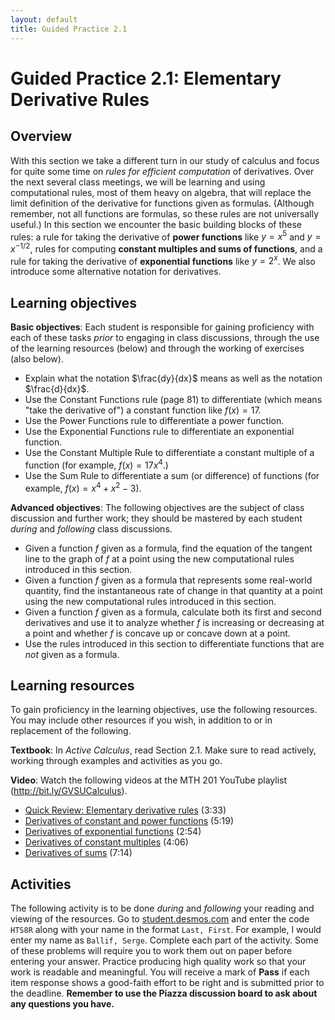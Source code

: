 ```yaml
---
layout: default
title: Guided Practice 2.1
---
```


# Guided Practice 2.1: Elementary Derivative Rules

## Overview

With this section we take a different turn in our study of calculus and focus for quite some time on *rules for efficient computation* of derivatives. Over the next several class meetings, we will be learning and using computational rules, most of them heavy on algebra, that will replace the limit definition of the derivative for functions given as formulas. (Although remember, not all functions are formulas, so these rules are not universally useful.) In this section we encounter the basic building blocks of these rules: a rule for taking the derivative of **power functions** like $y = x^5$ and $y = x^{-1/2}$, rules for computing **constant multiples and sums of functions**, and a rule for taking the derivative of **exponential functions** like $y = 2^x$. We also introduce some alternative notation for derivatives. 


## Learning objectives

__Basic objectives__: Each student is responsible for gaining proficiency with each of these tasks _prior_ to engaging in class discussions, through the use of the learning resources (below) and through the working of exercises (also below). 

- Explain what the notation $\frac{dy}{dx}$ means as well as the notation $\frac{d}{dx}$. 
- Use the Constant Functions rule (page 81) to differentiate (which means "take the derivative of") a constant function like $f(x) = 17$. 
- Use the Power Functions rule to differentiate a power function. 
- Use the Exponential Functions rule to differentiate an exponential function. 
- Use the Constant Multiple Rule to differentiate a constant multiple of a function (for example, $f(x) = 17x^4$.) 
- Use the Sum Rule to differentiate a sum (or difference) of functions (for example, $f(x) = x^4 + x^2 - 3$). 

__Advanced objectives__: The following objectives are the subject of class discussion and further work; they should be mastered by each student _during_ and _following_ class discussions. 

- Given a function $f$ given as a formula, find the equation of the tangent line to the graph of $f$ at a point using the new computational rules introduced in this section. 
- Given a function $f$ given as a formula that represents some real-world quantity, find the instantaneous rate of change in that quantity at a point using the new computational rules introduced in this section. 
- Given a function $f$ given as a formula, calculate both its first and second derivatives and use it to analyze whether $f$ is increasing or decreasing at a point and whether $f$ is concave up or concave down at a point. 
- Use the rules introduced in this section to differentiate functions that are *not* given as a formula. 

## Learning resources 

To gain proficiency in the learning objectives, use the following resources. You may include other resources if you wish, in addition to or in replacement of the following. 

__Textbook__: In _Active Calculus_, read Section 2.1. Make sure to read actively, working through examples and activities as you go. 

__Video__: Watch the following videos at the MTH 201 YouTube playlist (http://bit.ly/GVSUCalculus). 

- [Quick Review: Elementary derivative rules](http://www.youtube.com/watch?v=wFOgWzI0SuQ) (3:33)
- [Derivatives of constant and power functions](http://www.youtube.com/watch?v=ciBNzth33Fw) (5:19)
- [Derivatives of exponential functions](http://www.youtube.com/watch?v=kcQieXhoAqs) (2:54)
- [Derivatives of constant multiples](http://www.youtube.com/watch?v=gya8IngB1BI) (4:06)
- [Derivatives of sums](http://www.youtube.com/watch?v=BaAj1IZvt-w) (7:14) 


## Activities

The following activity is to be done _during_ and _following_ your reading and viewing of the resources. Go to [student.desmos.com](https://student.desmos.com/?prepopulateCode=3S8CB) and enter the code `HTS8R` along with your name in the format `Last, First`. For example, I would enter my name as `Ballif, Serge`. Complete each part of the activity. Some of these problems will require you to work them out on paper before entering your answer. Practice producing high quality work so that your work is readable and meaningful. You will receive a mark of __Pass__ if each item response shows a good-faith effort to be right and is submitted prior to the deadline. __Remember to use the Piazza discussion board to ask about any questions you have.__
